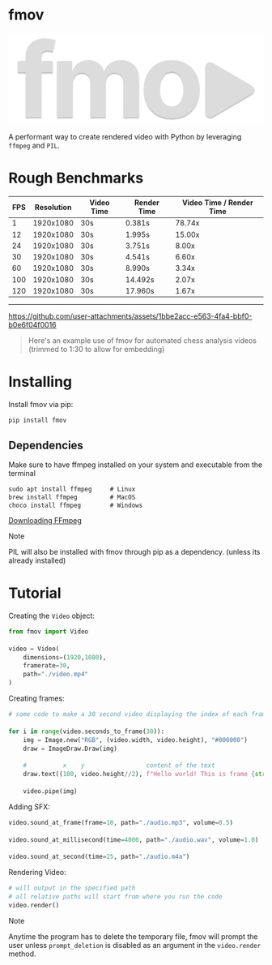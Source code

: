 # fmov

![fmov logo](https://github.com/dylandibeneditto/fmov/blob/main/logo.png?raw=true)

A performant way to create rendered video with Python by leveraging `ffmpeg` and `PIL`.

# Rough Benchmarks

| FPS | Resolution | Video Time | Render Time | Video Time / Render Time |
| --- | ---------- | ---------- | ----------- | --------------- |
| 1 | 1920x1080 | 30s | 0.381s | 78.74x |
| 12 | 1920x1080 | 30s | 1.995s | 15.00x |
| 24 | 1920x1080 | 30s | 3.751s | 8.00x |
| 30 | 1920x1080 | 30s | 4.541s | 6.60x |
| 60 | 1920x1080 | 30s | 8.990s | 3.34x |
| 100 | 1920x1080 | 30s | 14.492s | 2.07x |
| 120 | 1920x1080 | 30s | 17.960s | 1.67x |

---

https://github.com/user-attachments/assets/1bbe2acc-e563-4fa4-bbf0-b0e6f04f0016

> Here's an example use of fmov for automated chess analysis videos (trimmed to 1:30 to allow for embedding)

# Installing

Install fmov via pip:

```
pip install fmov
```

## Dependencies

Make sure to have ffmpeg installed on your system and executable from the terminal

```
sudo apt install ffmpeg     # Linux
brew install ffmpeg         # MacOS
choco install ffmpeg        # Windows
```

[Downloading FFmpeg](https://ffmpeg.org/download.html)

> [!NOTE]
> PIL will also be installed with fmov through pip as a dependency. (unless its already installed)

# Tutorial

Creating the `Video` object:

```python
from fmov import Video

video = Video(
    dimensions=(1920,1080),
    framerate=30,
    path="./video.mp4"
)

```

Creating frames:

```python
# some code to make a 30 second video displaying the index of each frame

for i in range(video.seconds_to_frame(30)):
    img = Image.new("RGB", (video.width, video.height), "#000000")
    draw = ImageDraw.Draw(img)

    #          x    y                 content of the text                     color
    draw.text((100, video.height//2), f"Hello world! This is frame {str(i)}", fill="#ffffff")

    video.pipe(img)
```

Adding SFX:

```python
video.sound_at_frame(frame=10, path="./audio.mp3", volume=0.5)

video.sound_at_millisecond(time=4000, path="./audio.wav", volume=1.0)

video.sound_at_second(time=25, path="./audio.m4a")
```

Rendering Video:

```python
# will output in the specified path
# all relative paths will start from where you run the code
video.render()
```

> [!NOTE]
> Anytime the program has to delete the temporary file, fmov will prompt the user unless `prompt_deletion` is disabled as an argument in the `video.render` method.
